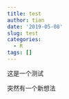```yaml
---
title: test
author: tian
date: '2019-05-08'
slug: test
categories:
  - R
tags: []
---
```

这是一个测试

突然有一个新想法
